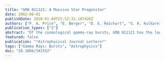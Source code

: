 ```yaml
---
title: "GRB 011121: A Massive Star Progenitor"
date: 2002-06-01
publishDate: 2020-01-09T21:52:33.187426Z
authors: ["P. A. Price", "E. Berger", "D. E. Reichart", "S. R. Kulkarni", "S. A. Yost", "R. Subrahmanyan", "R. M. Wark", "M. H. Wieringa", "D. A. Frail", "J. Bailey", "B. Boyle", "E. Corbett", "K. Gunn", "S. D. Ryder", "N. Seymour", "K. Koviak", "P. McCarthy", "M. Phillips", "T. S. Axelrod", "J. S. Bloom", "S. G. Djorgovski", "D. W. Fox", "T. J. Galama", "F. A. Harrison", "K. Hurley", "R. Sari", "B. P. Schmidt", "M. J. I. Brown", "T. Cline", "F. Frontera", "C. Guidorzi", "E. Montanari"]
publication_types: ["2"]
abstract: "Of the cosmological gamma-ray bursts, GRB 011121 has the lowest redshift, z=0.36. More importantly, the multicolor excess in the afterglow detected in the Hubble Space Telescope (HST) light curves is compelling observational evidence of an underlying supernova. Here we present near-infrared and radio observations of the afterglow, and from our comprehensive afterglow modeling, we find evidence favoring a wind-fed circumburst medium. Lacking X-ray data, we are unable to conclusively measure the mass-loss rate, M, but obtain an estimate, Måisebox-0.5ex 2×10$^-7$/v$_w3$ M$_solar$ yr$^-1$, where v$_w3$ is the speed of the wind from the progenitor in units of 10$^3$ km s$^-1$. This M is similar to that inferred for the progenitor of the Type Ibc supernova SN 1998bw that has been associated with the peculiar burst GRB 980425. Our data, taken in conjunction with the HST results of Bloom et al., provide a consistent picture: the long- duration GRB 011121 had a massive star progenitor that exploded as a supernova at about the same time as the gamma-ray burst event. Finally, we note that the gamma-ray profile of GRB 011121 is similar to that of GRB 980425."
featured: false
publication: "*Astrophysical Journal Letters*"
tags: ["Gamma Rays: Bursts", "Astrophysics"]
doi: "10.1086/341552"
---
```


